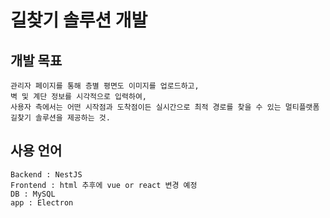 # 길찾기 솔루션 개발

## 개발 목표
```text
관리자 페이지를 통해 층별 평면도 이미지를 업로드하고,
벽 및 계단 정보를 시각적으로 입력하여, 
사용자 측에서는 어떤 시작점과 도착점이든 실시간으로 최적 경로를 찾을 수 있는 멀티플랫폼 길찾기 솔루션을 제공하는 것.
```

## 사용 언어
```text
Backend : NestJS
Frontend : html 추후에 vue or react 변경 예정
DB : MySQL
app : Electron
```
## 
